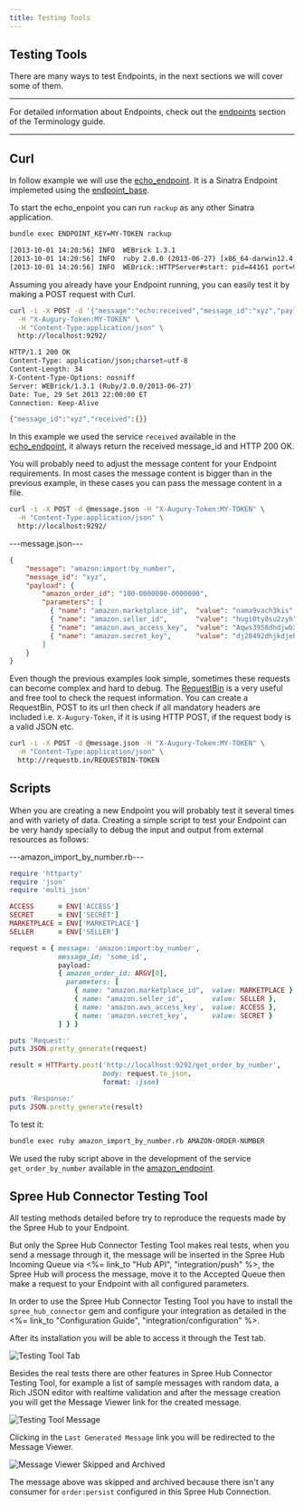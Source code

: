 ```yaml
---
title: Testing Tools
---
```


## Testing Tools

There are many ways to test Endpoints, in the next sections we will cover some of them.

***
For detailed information about Endpoints, check out the [endpoints](terminology#endpoints) section of the Terminology guide.
***

## Curl

In follow example we will use the [echo_endpoint](https://github.com/spree/echo_endpoint). It is a Sinatra Endpoint implemeted using the [endpoint_base](https://github.com/spree/endpoint_base).

To start the echo_enpoint you can run `rackup` as any other Sinatra application.

```bash
bundle exec ENDPOINT_KEY=MY-TOKEN rackup

[2013-10-01 14:20:56] INFO  WEBrick 1.3.1
[2013-10-01 14:20:56] INFO  ruby 2.0.0 (2013-06-27) [x86_64-darwin12.4.0]
[2013-10-01 14:20:56] INFO  WEBrick::HTTPServer#start: pid=44161 port=9292
```

Assuming you already have your Endpoint running, you can easily test it by making a POST request with Curl.

```bash
curl -i -X POST -d '{"message":"echo:received","message_id":"xyz","payload":{}}' \
  -H "X-Augury-Token:MY-TOKEN" \
  -H "Content-Type:application/json" \
  http://localhost:9292/

HTTP/1.1 200 OK
Content-Type: application/json;charset=utf-8
Content-Length: 34
X-Content-Type-Options: nosniff
Server: WEBrick/1.3.1 (Ruby/2.0.0/2013-06-27)
Date: Tue, 29 Set 2013 22:00:00 ET
Connection: Keep-Alive

{"message_id":"xyz","received":{}}
```

In this example we used the service `received` available in the [echo_endpoint](https://github.com/spree/echo_endpoint), it always return the received message_id and HTTP 200 OK.

You will probably need to adjust the message content for your Endpoint requirements. In most cases the message content is bigger than in the previous example, in these cases you can pass the message content in a file.

```bash
curl -i -X POST -d @message.json -H "X-Augury-Token:MY-TOKEN" \
  -H "Content-Type:application/json" \
  http://localhost:9292/
```

---message.json---
```json
{
    "message": "amazon:import:by_number",
    "message_id": "xyz",
    "payload": {
        "amazon_order_id": "100-0000000-0000000",
        "parameters": [
          { "name": "amazon.marketplace_id",  "value": "nama9vach3kis" },
          { "name": "amazon.seller_id",       "value": "hugi0ty8su2zyh" },
          { "name": "amazon.aws_access_key",  "value": "Aqws3958dhdjwb39" },
          { "name": "amazon.secret_key",      "value": "dj20492dhjkdjeh2838w7" }
        ]
    }
}
```

Even though the previous examples look simple, sometimes these requests can become complex and hard to debug. The [RequestBin](http://requestb.in/) is a very useful and free tool to check the request information. You can create a RequestBin, POST to its url then check if all mandatory headers are included i.e. `X-Augury-Token`, if it is using HTTP POST, if the request body is a valid JSON etc.

```bash
curl -i -X POST -d @message.json -H "X-Augury-Token:MY-TOKEN" \
  -H "Content-Type:application/json" \
  http://requestb.in/REQUESTBIN-TOKEN
```

## Scripts

When you are creating a new Endpoint you will probably test it several times and with variety of data. Creating a simple script to test your Endpoint can be very handy specially to debug the input and output from external resources as follows:

---amazon_import_by_number.rb---
```ruby
require 'httparty'
require 'json'
require 'multi_json'

ACCESS      = ENV['ACCESS']
SECRET      = ENV['SECRET']
MARKETPLACE = ENV['MARKETPLACE']
SELLER      = ENV['SELLER']

request = { message: 'amazon:import:by_number',
            message_id: 'some_id',
            payload:
            { amazon_order_id: ARGV[0],
              parameters: [
                { name: "amazon.marketplace_id",  value: MARKETPLACE },
                { name: "amazon.seller_id",       value: SELLER },
                { name: 'amazon.aws_access_key',  value: ACCESS },
                { name: 'amazon.secret_key',      value: SECRET }
            ] } }

puts 'Request:'
puts JSON.pretty_generate(request)

result = HTTParty.post('http://localhost:9292/get_order_by_number',
                       body: request.to_json,
                       format: :json)

puts 'Response:'
puts JSON.pretty_generate(result)
```

To test it:

```bash
bundle exec ruby amazon_import_by_number.rb AMAZON-ORDER-NUMBER
```

We used the ruby script above in the development of the service `get_order_by_number` available in the [amazon_endpoint](https://github.com/spree/amazon_endpoint/).

## Spree Hub Connector Testing Tool

All testing methods detailed before try to reproduce the requests made by the Spree Hub to your Endpoint.

But only the Spree Hub Connector Testing Tool makes real tests, when you send a message through it, the message will be inserted in the Spree Hub Incoming Queue via <%= link_to "Hub API", "integration/push" %>, the Spree Hub will process the message, move it to the Accepted Queue then make a request to your Endpoint with all configured parameters.

In order to use the Spree Hub Connector Testing Tool you have to install the `spree_hub_connector` gem and configure your integration as detailed in the <%= link_to "Configuration Guide", "integration/configuration" %>.

After its installation you will be able to access it through the Test tab.

![Testing Tool Tab](/images/integration/testing_tool_tab.png)

Besides the real tests there are other features in Spree Hub Connector Testing Tool, for example a list of sample messages with random data, a Rich JSON editor with realtime validation and after the message creation you will get the Message Viewer link for the created message.

![Testing Tool Message](/images/integration/testing_tool_message.png)

Clicking in the `Last Generated Message` link you will be redirected to the Message Viewer.

![Message Viewer Skipped and Archived](/images/integration/message_viewer_skipped_archived.png)

The message above was skipped and archived because there isn't any consumer for `order:persist` configured in this Spree Hub Connection.


